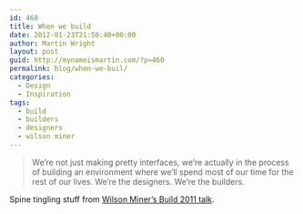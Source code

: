 ```yaml
---
id: 460
title: When we build
date: 2012-01-23T21:50:40+00:00
author: Martin Wright
layout: post
guid: http://mynameismartin.com/?p=460
permalink: blog/when-we-buil/
categories:
  - Design
  - Inspiration
tags:
  - build
  - builders
  - designers
  - wilson miner
---
```

> We&#8217;re not just making pretty interfaces, we&#8217;re actually in the process of building an environment where we&#8217;ll spend most of our time for the rest of our lives. We&#8217;re the designers. We&#8217;re the builders.

Spine tingling stuff from [Wilson Miner&#8217;s Build 2011 talk](http://vimeo.com/34017777).